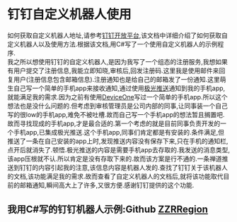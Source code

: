 # 钉钉自定义机器人使用
如何获取自定义机器人地址,请参考[钉钉开放平台](https://open-doc.dingtalk.com/docs/doc.htm?treeId=257&articleId=105735&docType=1),该文档中详细介绍了如何获取自定义机器人以及使用方法.根据该文档,用C#写了一个使用自定义机器人的示例程序.  
我之所以想使用钉钉的自定义机器人,是因为我写了一个组态的注册服务,我想如果有用户提交了注册信息,我能立即知晓,审核后,回发注册码.这里我是使用邮件来回复用户(注册信息包含邮箱信息).注册通知也是给自己的邮箱发了一份通知.这里萌生自己写一个简单的手机app来接收通知,通过使用[极光推送](https://www.jiguang.cn/)通知到我的手机app,就能满足我的需求.因为之前有使用[DeviceOne](http://www.deviceone.net/#/)写过一个简单的手机app.所以这个想法也是没什么问题的.但考虑到审核管理员是公司内部的同事,让同事装一个自己写的很low的手机app,难免不被吐槽.故而自己写一个手机app的想法暂且搁置吧.故而寻找现成的手机app,才是最合适的.第一个考虑的就是目前同事负责开发的一个手机app,已集成极光推送.这个手机app,同事们肯定都是有安装的.条件满足,但推送了一条在自己安装的app上时,发现推送内容没有保存下来,只在手机的通知栏,点开后就消失了.顿悟.极光推送的内容是需要手机app去存取的.我发送的消息类型,该app压根就不认.所以肯定是没有存取下来的.故而该方案是行不通的.一条禅道推送到钉钉的内容引起我的注意,该信息内容是机器人发的.查找了钉钉关于该机器人的文档,该功能满足我的需求.故而查看了自定义机器人的文档后,就将该功能取代目前的邮箱通知,瞬间高大上了许多,又很方便.感谢钉钉提供的这个功能.  
## 我用C#写的钉钉机器人示例:Github [ZZRRegion](https://github.com/ZZRRegion/DingTalkRobot.git)